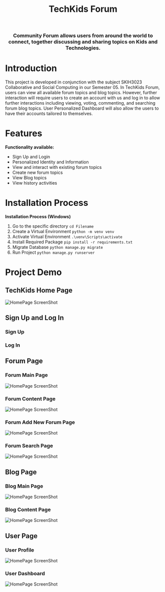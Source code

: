 <h1 align="center"> TechKids Forum </h1> <br>


<h3 align="center">
  Community Forum allows users from around the world to connect, together discussing and sharing topics on Kids and Technologies.
</h3>


# Introduction
This project is developed in conjunction with the subject SKIH3023 Collaborative and Social Computing in our Semester 05.
In TechKids Forum, users can view all available forum topics and blog topics. However, further interaction will require users to create an account with us and log in to allow further interactions including viewing, voting, commenting, and searching forum blog topics. User Personalized Dashboard will also allow the users to have their accounts tailored to themselves.

# Features

**Functionality available:**

* Sign Up and Login
* Personalized Identity and Information
* View and interact with existing forum topics
* Create new forum topics
* View Blog topics
* View history activities


# Installation Process

**Installation Process (Windows)**

1. Go to the specific directory `cd Filename`
2. Create a Virtual Environment `python -m venv venv`
3. Activate Virtual Environment `.\venv\Scripts\activate`
4. Install Required Package `pip install -r requirements.txt`
5. Migrate Database `python manage.py migrate`
6. Run Project `python manage.py runserver`

# Project Demo

## TechKids Home Page

![HomePage ScreenShot](Screenshot/Home.png)

## Sign Up and Log In
### Sign Up
### Log In
## Forum Page
### Forum Main Page
![HomePage ScreenShot](Screenshot/ForumMain.png)

### Forum Content Page
![HomePage ScreenShot](Screenshot/ForumContent.png)

### Forum Add New Forum Page
![HomePage ScreenShot](Screenshot/AddNewForum.png)

### Forum Search Page
![HomePage ScreenShot](Screenshot/SearchResult.png)

## Blog Page
### Blog Main Page
![HomePage ScreenShot](Screenshot/BlogMain.png)

### Blog Content Page
![HomePage ScreenShot](Screenshot/BlogContent.png)

## User Page
### User Profile
![HomePage ScreenShot](Screenshot/Profile.png)

### User Dashboard
![HomePage ScreenShot](Screenshot/Dashboard.png)




